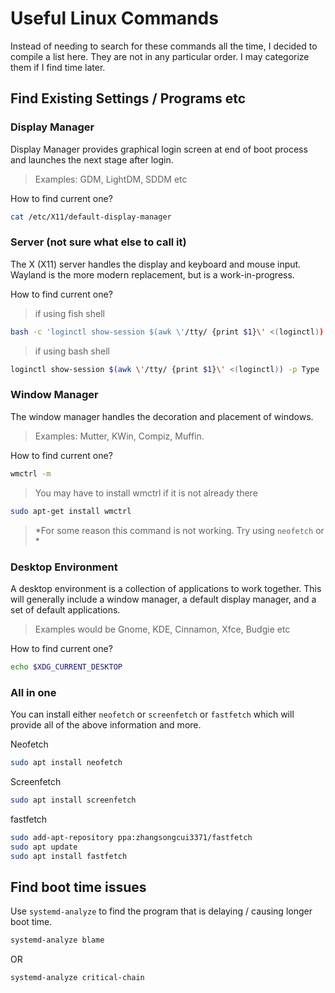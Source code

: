 # Useful Linux Commands
Instead of needing to search for these commands all the time, I decided to compile a list here. They are not in any particular order. I may categorize them if I find time later. 

## Find Existing Settings / Programs etc

### Display Manager
Display Manager provides graphical login screen at end of boot process and launches the next stage after login. 
> Examples: GDM, LightDM, SDDM etc

How to find current one?
``` sh
cat /etc/X11/default-display-manager
```

### Server (not sure what else to call it)
The X (X11) server handles the display and keyboard and mouse input. Wayland is the more modern replacement, but is a work-in-progress. 

How to find current one?
> if using fish shell
``` sh
bash -c 'loginctl show-session $(awk \'/tty/ {print $1}\' <(loginctl)) -p Type | awk -F= \'{print $2}\''
```
> if using bash shell
``` sh
loginctl show-session $(awk \'/tty/ {print $1}\' <(loginctl)) -p Type | awk -F= \'{print $2}\'
```
### Window Manager
The window manager handles the decoration and placement of windows. 
> Examples: Mutter, KWin, Compiz, Muffin.

How to find current one?
``` sh
wmctrl -m
```
> You may have to install wmctrl if it is not already there
``` sh
sudo apt-get install wmctrl
```
> *For some reason this command is not working. Try using `neofetch` or *

### Desktop Environment
A desktop environment is a collection of applications to work together. This will generally include a window manager, a default display manager, and a set of default applications. 
> Examples would be Gnome, KDE, Cinnamon, Xfce, Budgie etc

How to find current one?
``` sh
echo $XDG_CURRENT_DESKTOP
```

### All in one
You can install either `neofetch` or `screenfetch` or `fastfetch` which will provide all of the above information and more.

Neofetch
``` sh 
sudo apt install neofetch
```
Screenfetch
``` sh
sudo apt install screenfetch
```
fastfetch
``` sh
sudo add-apt-repository ppa:zhangsongcui3371/fastfetch
sudo apt update
sudo apt install fastfetch
```


## Find boot time issues
Use `systemd-analyze` to find the program that is delaying / causing longer boot time.

``` sh
systemd-analyze blame
```
OR
``` sh
systemd-analyze critical-chain
```

